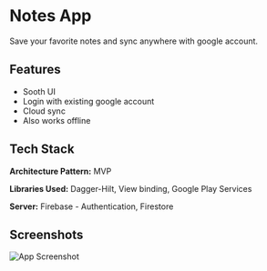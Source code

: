 
# Notes App

Save your favorite notes and sync anywhere with google account.


## Features

- Sooth UI
- Login with existing google account
- Cloud sync
- Also works offline 


## Tech Stack

**Architecture Pattern:** MVP

**Libraries Used:** Dagger-Hilt, View binding, Google Play Services

**Server:** Firebase - Authentication, Firestore


## Screenshots

![App Screenshot](https://blogger.googleusercontent.com/img/b/R29vZ2xl/AVvXsEjAm9wf2y8g-D2JdBsDbJJAY18iU9-73rqaEyyDVkom-f9CG8Hm1fBU_XDE0VwNUc-7UAVKrR3Nbz4JNDHnllYQBz49l7qQGG4z1cGw3pFHN6EidWQsylOfg2RAuGDMCYPviNuxyUMEXHCBx03UycezXtH9LZgOJW_0H6HI7EWSs4j0QdCsiZY3HRk085c/s2297/Notes%20app%20-%20Screenshots.png)


